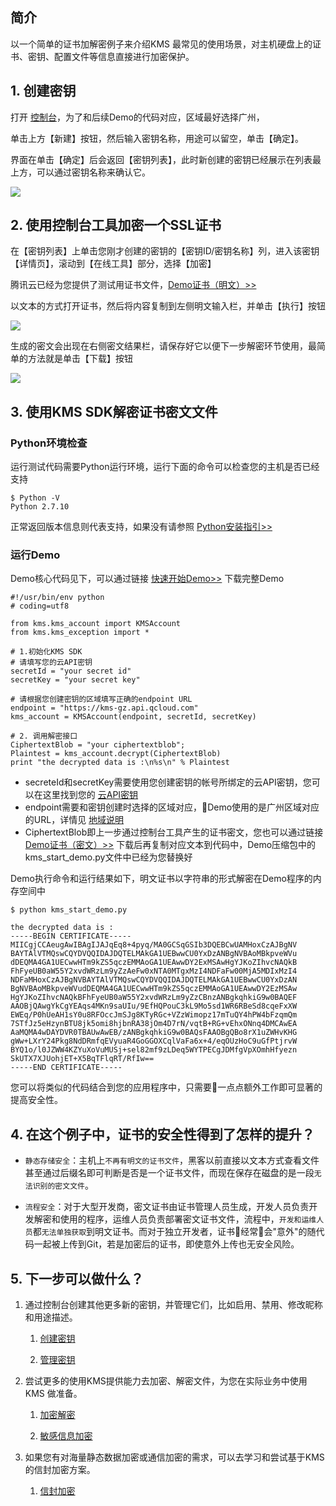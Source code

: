 ## 简介
以一个简单的证书加解密例子来介绍KMS 最常见的使用场景，对主机硬盘上的证书、密钥、配置文件等信息直接进行加密保护。


## 1. 创建密钥

打开 [控制台](https://console.cloud.tencent.com/kms)，为了和后续Demo的代码对应，区域最好选择广州，

单击上方【新建】按钮，然后输入密钥名称，用途可以留空，单击【确定】。

界面在单击【确定】后会返回【密钥列表】，此时新创建的密钥已经展示在列表最上方，可以通过密钥名称来确认它。

![](//mc.qcloudimg.com/static/img/b279944db1933ce835d5278433dbe852/image.png)

## 2. 使用控制台工具加密一个SSL证书

在【密钥列表】上单击您刚才创建的密钥的【密钥ID/密钥名称】列，进入该密钥【详情页】，滚动到【在线工具】部分，选择【加密】

腾讯云已经为您提供了测试用证书文件，[Demo证书（明文）>>](http://jkmsdemo-1252462967.cosgz.myqcloud.com/demo_cert.pem)

以文本的方式打开证书，然后将内容复制到左侧明文输入栏，并单击【执行】按钮

![](https://mc.qcloudimg.com/static/img/4c7135fc386cff8af1e2b5290a3084be/kms_start_3_4.png)

生成的密文会出现在右侧密文结果栏，请保存好它以便下一步解密环节使用，最简单的方法就是单击【下载】按钮

![](https://mc.qcloudimg.com/static/img/f070c3b96652d94a044b62a84e653526/kms_start_3_3.png)

## 3. 使用KMS SDK解密证书密文文件

### Python环境检查
运行测试代码需要Python运行环境，运行下面的命令可以检查您的主机是否已经支持
```
$ Python -V
Python 2.7.10
```
正常返回版本信息则代表支持，如果没有请参照 [Python安装指引>>](https://cloud.tencent.com/document/product/440/6181)

### 运行Demo
Demo核心代码见下，可以通过链接 [快速开始Demo>>](http://jkmsdemo-1252462967.cosgz.myqcloud.com/kms_start_demo.zip) 下载完整Demo
```
#!/usr/bin/env python
# coding=utf8

from kms.kms_account import KMSAccount
from kms.kms_exception import *

# 1.初始化KMS SDK
# 请填写您的云API密钥
secretId = "your secret id"
secretKey = "your secret key"

# 请根据您创建密钥的区域填写正确的endpoint URL
endpoint = "https://kms-gz.api.qcloud.com"
kms_account = KMSAccount(endpoint, secretId, secretKey)

# 2. 调用解密接口
CiphertextBlob = "your ciphertextblob";
Plaintest = kms_account.decrypt(CiphertextBlob)
print "the decrypted data is :\n%s\n" % Plaintest
```

* secreteId和secretKey需要使用您创建密钥的帐号所绑定的云API密钥，您可以在这里找到您的 [云API密钥](https://console.cloud.tencent.com/capi)
*  endpoint需要和密钥创建时选择的区域对应，Demo使用的是广州区域对应的URL，详情见 [地域说明](https://cloud.tencent.com/document/product/573/8922)
*  CiphertextBlob即上一步通过控制台工具产生的证书密文，您也可以通过链接 [Demo证书（密文）>>](http://jkmsdemo-1252462967.cosgz.myqcloud.com/demo_ciphertextblob.txt) 下载后再复制对应文本到代码中，Demo压缩包中的kms_start_demo.py文件中已经为您替换好


Demo执行命令和运行结果如下，明文证书以字符串的形式解密在Demo程序的内存空间中
```
$ python kms_start_demo.py

the decrypted data is :
-----BEGIN CERTIFICATE-----
MIICgjCCAeugAwIBAgIJAJqEq8+4pyq/MA0GCSqGSIb3DQEBCwUAMHoxCzAJBgNV
BAYTAlVTMQswCQYDVQQIDAJDQTELMAkGA1UEBwwCU0YxDzANBgNVBAoMBkpveWVu
dDEQMA4GA1UECwwHTm9kZS5qczEMMAoGA1UEAwwDY2ExMSAwHgYJKoZIhvcNAQkB
FhFyeUB0aW55Y2xvdWRzLm9yZzAeFw0xNTA0MTgxMzI4NDFaFw00MjA5MDIxMzI4
NDFaMHoxCzAJBgNVBAYTAlVTMQswCQYDVQQIDAJDQTELMAkGA1UEBwwCU0YxDzAN
BgNVBAoMBkpveWVudDEQMA4GA1UECwwHTm9kZS5qczEMMAoGA1UEAwwDY2EzMSAw
HgYJKoZIhvcNAQkBFhFyeUB0aW55Y2xvdWRzLm9yZzCBnzANBgkqhkiG9w0BAQEF
AAOBjQAwgYkCgYEAqs4MKn9saUIu/9EfHQPouC3kL9Mo5sd1WR6RBeSd8cqeFxXW
EWEq/P0hUeAH1sY0u8RFOccJmSJg8KTyRGc+VZzWimopz17mTuQY4hPW4bFzqmQm
7STfJz5eHzynBTU8jk5omi8hjbnRA38jOm4D7rN/vqtB+RG+vEhxONnq4DMCAwEA
AaMQMA4wDAYDVR0TBAUwAwEB/zANBgkqhkiG9w0BAQsFAAOBgQBo8rX1uZWHvKHG
gWw+LXrY24Pkg8NdDRmfqEVyuaR4GoGGOXCqlVaFa6x+4/eqOUzHoC9uGfPtjrvW
BYQ1o/l0JZWW4KZYuXoVuMUSj+sel82mf9zLDeq5WYTPECgJDMfgVpXOmhHfyezn
SkUTX7XJUohjET+X5BqTFlqRT/RfIw==
-----END CERTIFICATE-----
```


您可以将类似的代码结合到您的应用程序中，只需要一点点额外工作即可显著的提高安全性。

## 4. 在这个例子中，证书的安全性得到了怎样的提升？

* ``静态存储安全``：主机上``不再有明文的证书文件``，黑客以前直接以文本方式查看文件甚至通过后缀名即可判断是否是一个证书文件，而现在保存在磁盘的是一段``无法识别的密文文件``。

* ``流程安全``：对于大型开发商，密文证书由证书管理人员生成，开发人员负责开发解密和使用的程序，运维人员负责部署密文证书文件，流程中，``开发和运维人员``都``无法单独获取``到明文证书。而对于独立开发者，证书经常会"意外"的随代码一起被上传到Git，若是加密后的证书，即使意外上传也无安全风险。

## 5. 下一步可以做什么？
1. 通过控制台创建其他更多新的密钥，并管理它们，比如启用、禁用、修改昵称和用途描述。
	
	1) [创建密钥](/document/product/573/8875)
	
	2) [管理密钥](/document/product/573/8876)
	
2. 尝试更多的使用KMS提供能力去加密、解密文件，为您在实际业务中使用KMS 做准备。

	1) [加密解密](/document/product/573/8877)
	
	2) [敏感信息加密](/document/product/573/8790)

3. 如果您有对海量静态数据加密或通信加密的需求，可以去学习和尝试基于KMS 的信封加密方案。

	1) [信封加密](/document/product/573/8791)
